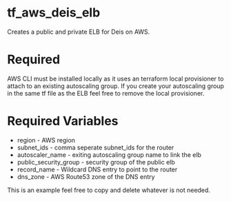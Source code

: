 # tf_aws_deis_elb
Creates a public and private ELB for Deis on AWS. 

# Required
AWS CLI must be installed locally as it uses an terraform local provisioner to attach to an existing autoscaling group.  If you create your autoscaling group in the same tf file as the ELB feel free to remove the local provisioner. 

# Required Variables
* region - AWS region
* subnet_ids - comma seperate subnet_ids for the router
* autoscaler_name - exiting autoscaling group name to link the elb 
* public_security_group - security group of the public elb
* record_name - Wildcard DNS entry to point to the router
* dns_zone - AWS Route53 zone of the DNS entry

This is an example feel free to copy and delete whatever is not needed.